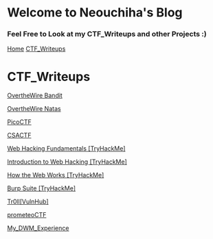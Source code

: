 # Welcome to Neouchiha's Blog

### Feel Free to Look at my CTF_Writeups and other Projects :)

[Home](https://npranav7619.github.io/)
[CTF_Writeups](https://npranav7619.github.io/CTF_Writeups)

# CTF_Writeups

[OvertheWire Bandit](https://npranav7619.github.io/CTF_Writeups/OvertheWire/Bandit/)

[OvertheWire Natas](https://npranav7619.github.io/CTF_Writeups/OvertheWire/Natas/)

[PicoCTF](https://npranav7619.github.io/CTF_Writeups/PicoCTF/)

[CSACTF](https://npranav7619.github.io/CTF_Writeups/CSACTF/)

[Web Hacking Fundamentals [TryHackMe]](https://npranav7619.github.io/CTF_Writeups/Web_Hacking_Fundamentals_[TryHackMe]/)

[Introduction to Web Hacking [TryHackMe]](https://npranav7619.github.io/CTF_Writeups/Introduction_to_Web_Hacking_[TryHackMe]/)

[How the Web Works [TryHackMe]](https://npranav7619.github.io/CTF_Writeups/How_the_Web_Works_[TryHackMe]/)

[Burp Suite [TryHackMe]](https://npranav7619.github.io/CTF_Writeups/Burp_Suite_[TryHackMe]/)

[Tr0ll[VulnHub]](https://npranav7619.github.io/CTF_Writeups/Tr0ll_[Vulnhub]/)

[prometeoCTF](https://npranav7619.github.io/CTF_Writeups/prometeoCTF_2023)

[My_DWM_Experience](https://npranav7619.github.io/CTF_Writeups/My_DWM_Experience/)
